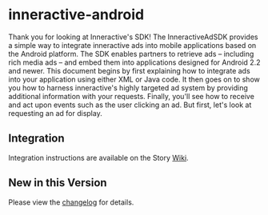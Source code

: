 inneractive-android
===================
Thank you for looking at Inneractive's SDK!
The InneractiveAdSDK provides a simple way to integrate inneractive ads into mobile applications based on the Android platform. The SDK enables partners to retrieve ads – including rich media ads – and embed them into applications designed for Android 2.2 and newer.
This document begins by first explaining how to integrate ads into your application using either XML or Java code.  It then goes on to show you how to harness inneractive's highly targeted ad system by providing additional information with your requests.  Finally, you'll see how to receive and act upon events such as the user clicking an ad. 
But first, let's look at requesting an ad for display.

## Integration
Integration instructions are available on the Story [Wiki](https://inneractive.jira.com/wiki/display/DevWiki/Android+SDK+guidelines).

## New in this Version
Please view the [changelog](https://github.com/inneractive/inneractive-android/blob/master/CHANGELOG.md) for details.
